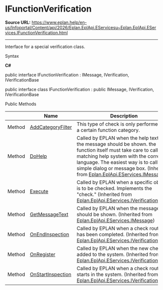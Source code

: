 # IFunctionVerification

**Source URL:** https://www.eplan.help/en-us/Infoportal/Content/api/2026/Eplan.EplApi.EServicesu~Eplan.EplApi.EServices.IFunctionVerification.html

---

Interface for a special verification class.

Syntax

**C#**



public interface IFunctionVerification : IMessage, IVerification, IVerificationBase

public interface class IFunctionVerification : public IMessage, IVerification, IVerificationBase

Public Methods

|  | Name | Description |
| --- | --- | --- |
| Method | [AddCategoryFilter](Eplan.EplApi.EServicesu~Eplan.EplApi.EServices.IFunctionVerification~AddCategoryFilter.html) | This type of check is only performed for a certain function category. |
| Method | [DoHelp](Eplan.EplApi.EServicesu~Eplan.EplApi.EServices.IMessage~DoHelp.html) | Called by EPLAN when the help text to the message should be shown. the function itself must take care to call the matching help system with the correct language. The easiest way is to call a simple dialog or message box. (Inherited from [Eplan.EplApi.EServices.IMessage](Eplan.EplApi.EServicesu~Eplan.EplApi.EServices.IMessage.html)) |
| Method | [Execute](Eplan.EplApi.EServicesu~Eplan.EplApi.EServices.IVerification~Execute.html) | Called by EPLAN when a specific object is to be checked. Implements the "check." (Inherited from [Eplan.EplApi.EServices.IVerification](Eplan.EplApi.EServicesu~Eplan.EplApi.EServices.IVerification.html)) |
| Method | [GetMessageText](Eplan.EplApi.EServicesu~Eplan.EplApi.EServices.IMessage~GetMessageText.html) | Called by EPLAN when the message text should be shown. (Inherited from [Eplan.EplApi.EServices.IMessage](Eplan.EplApi.EServicesu~Eplan.EplApi.EServices.IMessage.html)) |
| Method | [OnEndInspection](Eplan.EplApi.EServicesu~Eplan.EplApi.EServices.IVerificationBase~OnEndInspection.html) | Called by EPLAN when a check routine has been completed. (Inherited from [Eplan.EplApi.EServices.IVerificationBase](Eplan.EplApi.EServicesu~Eplan.EplApi.EServices.IVerificationBase.html)) |
| Method | [OnRegister](Eplan.EplApi.EServicesu~Eplan.EplApi.EServices.IVerificationBase~OnRegister.html) | Called by EPLAN when the new check is added to the system. (Inherited from [Eplan.EplApi.EServices.IVerificationBase](Eplan.EplApi.EServicesu~Eplan.EplApi.EServices.IVerificationBase.html)) |
| Method | [OnStartInspection](Eplan.EplApi.EServicesu~Eplan.EplApi.EServices.IVerificationBase~OnStartInspection.html) | Called by EPLAN when a check routine starts in the system. (Inherited from [Eplan.EplApi.EServices.IVerificationBase](Eplan.EplApi.EServicesu~Eplan.EplApi.EServices.IVerificationBase.html)) |


